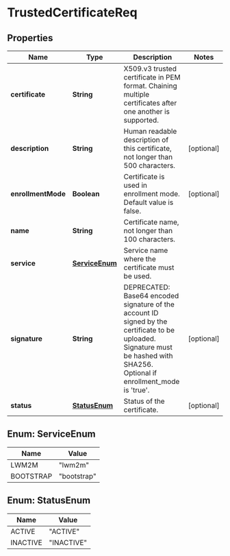 
# TrustedCertificateReq

## Properties
Name | Type | Description | Notes
------------ | ------------- | ------------- | -------------
**certificate** | **String** | X509.v3 trusted certificate in PEM format. Chaining multiple certificates after one another is supported. | 
**description** | **String** | Human readable description of this certificate, not longer than 500 characters. |  [optional]
**enrollmentMode** | **Boolean** | Certificate is used in enrollment mode. Default value is false. |  [optional]
**name** | **String** | Certificate name, not longer than 100 characters. | 
**service** | [**ServiceEnum**](#ServiceEnum) | Service name where the certificate must be used. | 
**signature** | **String** | DEPRECATED: Base64 encoded signature of the account ID signed by the certificate to be uploaded. Signature must be hashed with SHA256. Optional if enrollment_mode is &#39;true&#39;. |  [optional]
**status** | [**StatusEnum**](#StatusEnum) | Status of the certificate. |  [optional]


<a name="ServiceEnum"></a>
## Enum: ServiceEnum
Name | Value
---- | -----
LWM2M | &quot;lwm2m&quot;
BOOTSTRAP | &quot;bootstrap&quot;


<a name="StatusEnum"></a>
## Enum: StatusEnum
Name | Value
---- | -----
ACTIVE | &quot;ACTIVE&quot;
INACTIVE | &quot;INACTIVE&quot;



